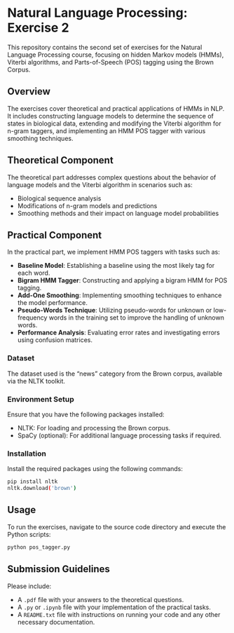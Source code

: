 # Natural Language Processing: Exercise 2

This repository contains the second set of exercises for the Natural Language Processing course, focusing on hidden Markov models (HMMs), Viterbi algorithms, and Parts-of-Speech (POS) tagging using the Brown Corpus.

## Overview

The exercises cover theoretical and practical applications of HMMs in NLP. It includes constructing language models to determine the sequence of states in biological data, extending and modifying the Viterbi algorithm for n-gram taggers, and implementing an HMM POS tagger with various smoothing techniques.

## Theoretical Component

The theoretical part addresses complex questions about the behavior of language models and the Viterbi algorithm in scenarios such as:
- Biological sequence analysis
- Modifications of n-gram models and predictions
- Smoothing methods and their impact on language model probabilities

## Practical Component

In the practical part, we implement HMM POS taggers with tasks such as:
- **Baseline Model**: Establishing a baseline using the most likely tag for each word.
- **Bigram HMM Tagger**: Constructing and applying a bigram HMM for POS tagging.
- **Add-One Smoothing**: Implementing smoothing techniques to enhance the model performance.
- **Pseudo-Words Technique**: Utilizing pseudo-words for unknown or low-frequency words in the training set to improve the handling of unknown words.
- **Performance Analysis**: Evaluating error rates and investigating errors using confusion matrices.

### Dataset

The dataset used is the “news” category from the Brown corpus, available via the NLTK toolkit.

### Environment Setup

Ensure that you have the following packages installed:

- NLTK: For loading and processing the Brown corpus.
- SpaCy (optional): For additional language processing tasks if required.

### Installation

Install the required packages using the following commands:

```bash
pip install nltk
nltk.download('brown')
```

## Usage

To run the exercises, navigate to the source code directory and execute the Python scripts:

```bash
python pos_tagger.py
```

## Submission Guidelines

Please include:
- A `.pdf` file with your answers to the theoretical questions.
- A `.py` or `.ipynb` file with your implementation of the practical tasks.
- A `README.txt` file with instructions on running your code and any other necessary documentation.
